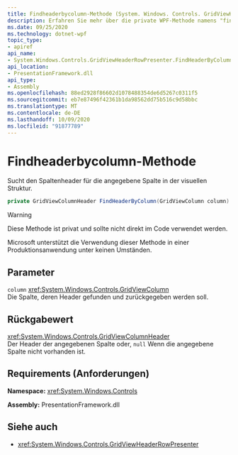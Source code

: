```yaml
---
title: Findheaderbycolumn-Methode (System. Windows. Controls. GridViewHeaderRowPresenter)
description: Erfahren Sie mehr über die private WPF-Methode namens "findheaderbycolumn".
ms.date: 09/25/2020
ms.technology: dotnet-wpf
topic_type:
- apiref
api_name:
- System.Windows.Controls.GridViewHeaderRowPresenter.FindHeaderByColumn
api_location:
- PresentationFramework.dll
api_type:
- Assembly
ms.openlocfilehash: 88ed2928f86602d1078488354de6d5267c0311f5
ms.sourcegitcommit: eb7e87496f42361b1da98562dd75b516c9d58bbc
ms.translationtype: MT
ms.contentlocale: de-DE
ms.lasthandoff: 10/09/2020
ms.locfileid: "91877789"
---
```

# <a name="findheaderbycolumn-method"></a>Findheaderbycolumn-Methode

Sucht den Spaltenheader für die angegebene Spalte in der visuellen Struktur.

```csharp
private GridViewColumnHeader FindHeaderByColumn(GridViewColumn column)
```

> [!WARNING]
> Diese Methode ist privat und sollte nicht direkt im Code verwendet werden.
>
> Microsoft unterstützt die Verwendung dieser Methode in einer Produktionsanwendung unter keinen Umständen.

## <a name="parameters"></a>Parameter

`column` <xref:System.Windows.Controls.GridViewColumn>\
Die Spalte, deren Header gefunden und zurückgegeben werden soll.

## <a name="return-value"></a>Rückgabewert

<xref:System.Windows.Controls.GridViewColumnHeader>\
Der Header der angegebenen Spalte oder, `null` Wenn die angegebene Spalte nicht vorhanden ist.

## <a name="requirements"></a>Requirements (Anforderungen)

**Namespace:** <xref:System.Windows.Controls>

**Assembly:** PresentationFramework.dll

## <a name="see-also"></a>Siehe auch

- <xref:System.Windows.Controls.GridViewHeaderRowPresenter>
